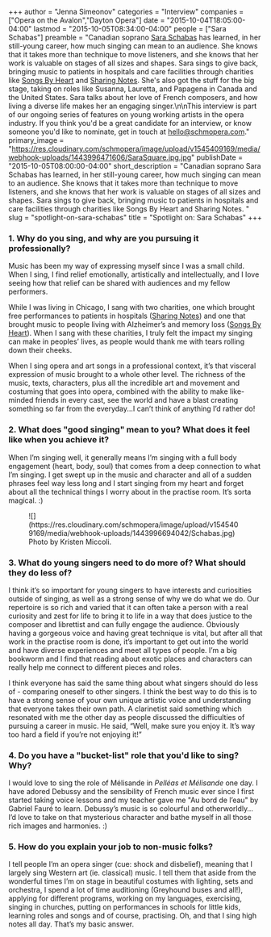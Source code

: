 +++
author = "Jenna Simeonov"
categories = "Interview"
companies = ["Opera on the Avalon","Dayton Opera"]
date = "2015-10-04T18:05:00-04:00"
lastmod = "2015-10-05T08:34:00-04:00"
people = ["Sara Schabas"]
preamble = "Canadian soprano [Sara Schabas](/scene/people/sara-schabas/) has learned, in her still-young career, how much singing can mean to an audience. She knows that it takes more than technique to move listeners, and she knows that her work is valuable on stages of all sizes and shapes. Sara sings to give back, bringing music to patients in hospitals and care facilities through charities like [Songs By Heart](http://www.songsbyheart.org/about.html) and [Sharing Notes](http://www.sharing-notes.org/). She's also got the stuff for the big stage, taking on roles like Susanna, Lauretta, and Papagena in Canada and the United States. Sara talks about her love of French composers, and how living a diverse life makes her an engaging singer.\n\nThis interview is part of our ongoing series of features on young working artists in the opera industry. If you think you'd be a great candidate for an interview, or know someone you'd like to nominate, get in touch at [hello@schmopera.com](mailto:hello@schmopera.com)."
primary_image = "https://res.cloudinary.com/schmopera/image/upload/v1545409169/media/webhook-uploads/1443996471606/SaraSquare.jpg.jpg"
publishDate = "2015-10-05T08:00:00-04:00"
short_description = "Canadian soprano Sara Schabas has learned, in her still-young career, how much singing can mean to an audience. She knows that it takes more than technique to move listeners, and she knows that her work is valuable on stages of all sizes and shapes. Sara sings to give back, bringing music to patients in hospitals and care facilities through charities like Songs By Heart and Sharing Notes. "
slug = "spotlight-on-sara-schabas"
title = "Spotlight on: Sara Schabas"
+++

### 1. Why do you sing, and why are you pursuing it professionally?

Music has been my way of expressing myself since I was a small child. When I sing, I find relief emotionally, artistically and intellectually, and I love seeing how that relief can be shared with audiences and my fellow performers. 

While I was living in Chicago, I sang with two charities, one which brought free performances to patients in hospitals ([Sharing Notes](http://www.sharing-notes.org/)) and one that brought music to people living with Alzheimer’s and memory loss ([Songs By Heart](http://www.songsbyheart.org/)). When I sang with these charities, I truly felt the impact my singing can make in peoples’ lives, as people would thank me with tears rolling down their cheeks.

When I sing opera and art songs in a professional context, it’s that visceral expression of music brought to a whole other level. The richness of the music, texts, characters, plus all the incredible art and movement and costuming that goes into opera, combined with the ability to make like-minded friends in every cast, see the world and have a blast creating something so far from the everyday...I can’t think of anything I’d rather do! 

### 2. What does "good singing" mean to you? What does it feel like when you achieve it?

When I’m singing well, it generally means I’m singing with a full body engagement (heart, body, soul) that comes from a deep connection to what I’m singing. I get swept up in the music and character and all of a sudden phrases feel way less long and I start singing from my heart and forget about all the technical things I worry about in the practise room. It’s sorta magical. :) 

<figure data-type="image">
![](https://res.cloudinary.com/schmopera/image/upload/v1545409169/media/webhook-uploads/1443996694042/Schabas.jpg)
<figcaption>Photo by Kristen Miccoli.</figcaption>
</figure>

### 3. What do young singers need to do more of? What should they do less of?

I think it’s so important for young singers to have interests and curiosities outside of singing, as well as a strong sense of why we do what we do. Our repertoire is so rich and varied that it can often take a person with a real curiosity and zest for life to bring it to life in a way that does justice to the composer and librettist and can fully engage the audience. Obviously having a gorgeous voice and having great technique is vital, but after all that work in the practise room is done, it’s important to get out into the world and have diverse experiences and meet all types of people. I’m a big bookworm and I find that reading about exotic places and characters can really help me connect to different pieces and roles.

I think everyone has said the same thing about what singers should do less of - comparing oneself to other singers. I think the best way to do this is to have a strong sense of your own unique artistic voice and understanding that everyone takes their own path. A clarinetist said something which resonated with me the other day as people discussed the difficulties of pursuing a career in music. He said, “Well, make sure you enjoy it. It’s way too hard a field if you’re not enjoying it!”

### 4. Do you have a "bucket-list" role that you'd like to sing? Why?

I would love to sing the role of Mélisande in *Pelléas et Mélisande* one day. I have adored Debussy and the sensibility of French music ever since I first started taking voice lessons and my teacher gave me "Au bord de l’eau" by Gabriel Fauré to learn. Debussy’s music is so colourful and otherworldly… I’d love to take on that mysterious character and bathe myself in all those rich images and harmonies. :)

### 5. How do you explain your job to non-music folks?

I tell people I’m an opera singer (cue: shock and disbelief), meaning that I largely sing Western art (ie. classical) music. I tell them that aside from the wonderful times I’m on stage in beautiful costumes with lighting, sets and orchestra, I spend a lot of time auditioning (Greyhound buses and all!), applying for different programs, working on my languages, exercising, singing in churches, putting on performances in schools for little kids, learning roles and songs and of course, practising. Oh, and that I sing high notes all day. That’s my basic answer.
